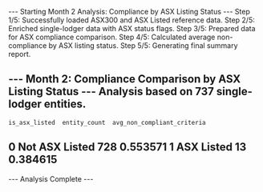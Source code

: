 --- Starting Month 2 Analysis: Compliance by ASX Listing Status ---
Step 1/5: Successfully loaded ASX300 and ASX Listed reference data.
Step 2/5: Enriched single-lodger data with ASX status flags.
Step 3/5: Prepared data for ASX compliance comparison.
Step 4/5: Calculated average non-compliance by ASX listing status.
Step 5/5: Generating final summary report.

--- Month 2: Compliance Comparison by ASX Listing Status ---
Analysis based on 737 single-lodger entities.
----------------------------------------------------------------
    is_asx_listed  entity_count  avg_non_compliant_criteria
0  Not ASX Listed           728                    0.553571
1      ASX Listed            13                    0.384615
----------------------------------------------------------------
--- Analysis Complete ---
